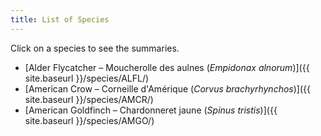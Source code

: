 ```yaml
---
title: List of Species
---
```

Click on a species to see the summaries.

- [Alder Flycatcher &ndash; Moucherolle des aulnes (_Empidonax alnorum_)]({{ site.baseurl }}/species/ALFL/)
- [American Crow &ndash; Corneille d'Am&eacute;rique (_Corvus brachyrhynchos_)]({{ site.baseurl }}/species/AMCR/)
- [American Goldfinch &ndash; Chardonneret jaune (_Spinus tristis_)]({{ site.baseurl }}/species/AMGO/)
